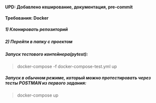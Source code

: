 #### UPD: Добавлено кеширование, документация, pre-commit
#### Требования: Docker
##### 1) Клонировать репозиторий
##### 2) Перейти в папку с проектом
##### Запуск тестового контейнера(pytest):
> docker-compose -f docker-compose-test.yml up
##### Запуск в обычном режиме, который можно протестировать через тесты POSTMAN из первого задания:
> docker-compose up
